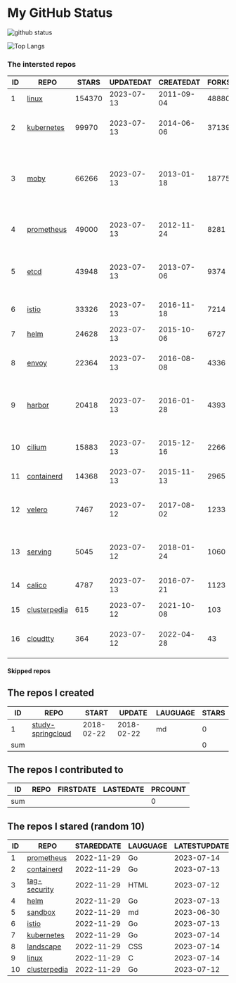 # My GitHub Status

<img src="https://github-readme-stats-1.yihong0618.vercel.app/api?username=daoqingniu&show_icons=true&&&hide_title=true&count_private=true" alt="github status" />

![Top Langs](https://github-readme-stats-1.yihong0618.vercel.app/api/top-langs/?username=daoqingniu&layout=compact)

<!--START_SECTION:github_repos-->
### The intersted repos
| ID |                              REPO                               | STARS  | UPDATEDAT  | CREATEDAT  | FORKSCOUNT |                                              DESCRIPTIONS                                              |
|----|-----------------------------------------------------------------|--------|------------|------------|------------|--------------------------------------------------------------------------------------------------------|
|  1 | [linux](https://github.com/torvalds/linux)                      | 154370 | 2023-07-13 | 2011-09-04 |      48880 | Linux kernel source tree                                                                               |
|  2 | [kubernetes](https://github.com/kubernetes/kubernetes)          |  99970 | 2023-07-13 | 2014-06-06 |      37139 | Production-Grade Container Scheduling and Management                                                   |
|  3 | [moby](https://github.com/moby/moby)                            |  66266 | 2023-07-13 | 2013-01-18 |      18775 | Moby Project - a collaborative project for the container ecosystem to assemble container-based systems |
|  4 | [prometheus](https://github.com/prometheus/prometheus)          |  49000 | 2023-07-13 | 2012-11-24 |       8281 | The Prometheus monitoring system and time series database.                                             |
|  5 | [etcd](https://github.com/etcd-io/etcd)                         |  43948 | 2023-07-13 | 2013-07-06 |       9374 | Distributed reliable key-value store for the most critical data of a distributed system                |
|  6 | [istio](https://github.com/istio/istio)                         |  33326 | 2023-07-13 | 2016-11-18 |       7214 | Connect, secure, control, and observe services.                                                        |
|  7 | [helm](https://github.com/helm/helm)                            |  24628 | 2023-07-13 | 2015-10-06 |       6727 | The Kubernetes Package Manager                                                                         |
|  8 | [envoy](https://github.com/envoyproxy/envoy)                    |  22364 | 2023-07-13 | 2016-08-08 |       4336 | Cloud-native high-performance edge/middle/service proxy                                                |
|  9 | [harbor](https://github.com/goharbor/harbor)                    |  20418 | 2023-07-13 | 2016-01-28 |       4393 | An open source trusted cloud native registry project that stores, signs, and scans content.            |
| 10 | [cilium](https://github.com/cilium/cilium)                      |  15883 | 2023-07-13 | 2015-12-16 |       2266 | eBPF-based Networking, Security, and Observability                                                     |
| 11 | [containerd](https://github.com/containerd/containerd)          |  14368 | 2023-07-13 | 2015-11-13 |       2965 | An open and reliable container runtime                                                                 |
| 12 | [velero](https://github.com/vmware-tanzu/velero)                |   7467 | 2023-07-12 | 2017-08-02 |       1233 | Backup and migrate Kubernetes applications and their persistent volumes                                |
| 13 | [serving](https://github.com/knative/serving)                   |   5045 | 2023-07-12 | 2018-01-24 |       1060 | Kubernetes-based, scale-to-zero, request-driven compute                                                |
| 14 | [calico](https://github.com/projectcalico/calico)               |   4787 | 2023-07-13 | 2016-07-21 |       1123 | Cloud native networking and network security                                                           |
| 15 | [clusterpedia](https://github.com/clusterpedia-io/clusterpedia) |    615 | 2023-07-12 | 2021-10-08 |        103 | The Encyclopedia of Kubernetes clusters                                                                |
| 16 | [cloudtty](https://github.com/cloudtty/cloudtty)                |    364 | 2023-07-12 | 2022-04-28 |         43 | A Friendly Kubernetes CloudShell (Web Terminal) !                                                      |



#### Skipped repos
<!--END_SECTION:github_repos-->

<!--START_SECTION:my_github-->
## The repos I created
| ID  |                                 REPO                                 |   START    |   UPDATE   | LAUGUAGE | STARS |
|-----|----------------------------------------------------------------------|------------|------------|----------|-------|
|   1 | [study-springcloud](https://github.com/daoqingniu/study-springcloud) | 2018-02-22 | 2018-02-22 | md       |     0 |
| sum |                                                                      |            |            |          |     0 |

## The repos I contributed to
| ID  | REPO | FIRSTDATE | LASTEDATE | PRCOUNT |
|-----|------|-----------|-----------|---------|
| sum |      |           |           |       0 |

## The repos I stared (random 10)
| ID |                              REPO                               | STAREDDATE | LAUGUAGE | LATESTUPDATE |
|----|-----------------------------------------------------------------|------------|----------|--------------|
|  1 | [prometheus](https://github.com/prometheus/prometheus)          | 2022-11-29 | Go       | 2023-07-14   |
|  2 | [containerd](https://github.com/containerd/containerd)          | 2022-11-29 | Go       | 2023-07-13   |
|  3 | [tag-security](https://github.com/cncf/tag-security)            | 2022-11-29 | HTML     | 2023-07-12   |
|  4 | [helm](https://github.com/helm/helm)                            | 2022-11-29 | Go       | 2023-07-13   |
|  5 | [sandbox](https://github.com/cncf/sandbox)                      | 2022-11-29 | md       | 2023-06-30   |
|  6 | [istio](https://github.com/istio/istio)                         | 2022-11-29 | Go       | 2023-07-13   |
|  7 | [kubernetes](https://github.com/kubernetes/kubernetes)          | 2022-11-29 | Go       | 2023-07-14   |
|  8 | [landscape](https://github.com/cncf/landscape)                  | 2022-11-29 | CSS      | 2023-07-14   |
|  9 | [linux](https://github.com/torvalds/linux)                      | 2022-11-29 | C        | 2023-07-14   |
| 10 | [clusterpedia](https://github.com/clusterpedia-io/clusterpedia) | 2022-11-29 | Go       | 2023-07-12   |

<!--END_SECTION:my_github-->

